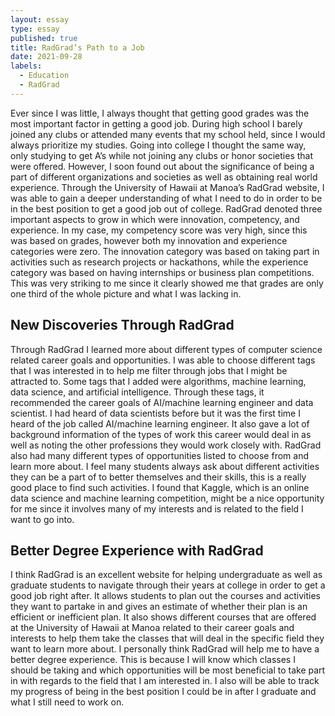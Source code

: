 ```yaml
---
layout: essay
type: essay
published: true
title: RadGrad’s Path to a Job
date: 2021-09-28
labels:
  - Education
  - RadGrad
---
```


Ever since I was little, I always thought that getting good grades was the most important factor in getting a good job. During high school I barely joined any clubs or attended many events that my school held, since I would always prioritize my studies. Going into college I thought the same way, only studying to get A’s while not joining any clubs or honor societies that were offered. However, I soon found out about the significance of being a part of different organizations and societies as well as obtaining real world experience. Through the University of Hawaii at Manoa’s RadGrad website, I was able to gain a deeper understanding of what I need to do in order to be in the best position to get a good job out of college. RadGrad denoted three important aspects to grow in which were innovation, competency, and experience. In my case, my competency score was very high, since this was based on grades, however both my innovation and experience categories were zero. The innovation category was based on taking part in activities such as research projects or hackathons, while the experience category was based on having internships or business plan competitions. This was very striking to me since it clearly showed me that grades are only one third of the whole picture and what I was lacking in.

## **New Discoveries Through RadGrad**

Through RadGrad I learned more about different types of computer science related career goals and opportunities. I was able to choose different tags that I was interested in to help me filter through jobs that I might be attracted to. Some tags that I added were algorithms, machine learning, data science, and artificial intelligence. Through these tags, it recommended the career goals of AI/machine learning engineer and data scientist. I had heard of data scientists before but it was the first time I heard of the job called AI/machine learning engineer. It also gave a lot of background information of the types of work this career would deal in as well as noting the other professions they would work closely with. RadGrad also had many different types of opportunities listed to choose from and learn more about. I feel many students always ask about different activities they can be a part of to better themselves and their skills, this is a really good place to find such activities. I found that Kaggle, which is an online data science and machine learning competition, might be a nice opportunity for me since it involves many of my interests and is related to the field I want to go into.

## **Better Degree Experience with RadGrad**

I think RadGrad is an excellent website for helping undergraduate as well as graduate students to navigate through their years at college in order to get a good job right after. It allows students to plan out the courses and activities they want to partake in and gives an estimate of whether their plan is an efficient or inefficient plan. It also shows different courses that are offered at the University of Hawaii at Manoa related to their career goals and interests to help them take the classes that will deal in the specific field they want to learn more about. I personally think RadGrad will help me to have a better degree experience. This is because I will know which classes I should be taking and which opportunities will be most beneficial to take part in with regards to the field that I am interested in. I also will be able to track my progress of being in the best position I could be in after I graduate and what I still need to work on. 
